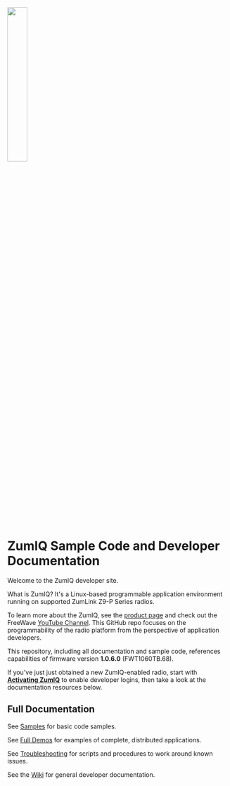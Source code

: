 <img height=30% width=30% src="https://github.com/FreeWaveTechnologies/ZumIQ/wiki/images/NEWZUMLINKHOME.png"/>

# ZumIQ Sample Code and Developer Documentation

Welcome to the ZumIQ developer site.

What is ZumIQ? It's a Linux-based programmable application environment running on supported ZumLink Z9-P Series radios.

To learn more about the ZumIQ, see the [product page](http://www.freewave.com/products/zumlink-ipr-iiot-programmable-radio/) and check out the FreeWave [YouTube Channel](https://www.youtube.com/channel/UC1e5rO5ZytgOgpAd1q8GVEA/featured). This GitHub repo focuses on the programmability of the radio platform from the perspective of application developers.

This repository, including all documentation and sample code, references capabilities of firmware version **1.0.6.0** (FWT1060TB.68).

If you've just just obtained a new ZumIQ-enabled radio, start with **[Activating ZumIQ](https://github.com/FreeWaveTechnologies/ZumIQ/wiki/Activating-ZumIQ)** to enable developer logins, then take a look at the documentation resources below.

Full Documentation
------------------

See [Samples](./samples) for basic code samples.

See [Full Demos](./full-demos) for examples of complete, distributed applications.

See [Troubleshooting](./troubleshooting) for scripts and procedures to work around known issues.

See the [Wiki](https://github.com/FreeWaveTechnologies/ZumIQ/wiki) for general developer documentation.
